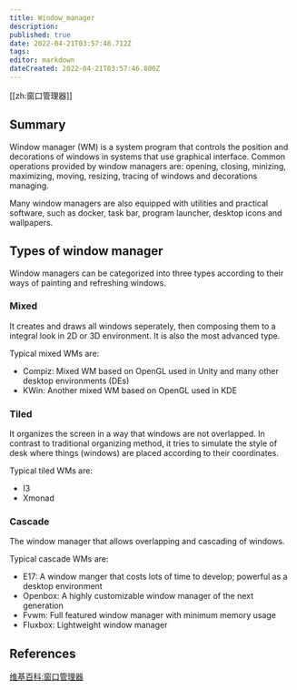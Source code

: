 ```yaml
---
title: Window_manager
description: 
published: true
date: 2022-04-21T03:57:48.712Z
tags: 
editor: markdown
dateCreated: 2022-04-21T03:57:46.800Z
---
```


[[zh:窗口管理器]]


## Summary

Window manager (WM) is a system program that controls the position and decorations of windows in systems that use graphical interface. Common operations provided by window managers are: opening, closing, minizing, maximizing, moving, resizing, tracing of windows and decorations managing.

Many window managers are also equipped with utilities and practical software, such as docker, task bar, program launcher, desktop icons and wallpapers.

## Types of window manager

Window managers can be categorized into three types according to their ways of painting and refreshing windows.

### Mixed

It creates and draws all windows seperately, then composing them to a integral look in 2D or 3D environment. It is also the most advanced type.

Typical mixed WMs are:

- Compiz: Mixed WM based on OpenGL used in Unity and many other desktop environments (DEs)
- KWin: Another mixed WM based on OpenGL used in KDE

### Tiled

It organizes the screen in a way that windows are not overlapped. In contrast to traditional organizing method, it tries to simulate the style of desk where things (windows) are placed according to their coordinates.

Typical tiled WMs are:

- I3
- Xmonad

### Cascade

The window manager that allows overlapping and cascading of windows.

Typical cascade WMs are:

- E17: A window manger that costs lots of time to develop; powerful as a desktop environment
- Openbox: A highly customizable window manager of the next generation
- Fvwm: Full featured window manager with minimum memory usage
- Fluxbox: Lightweight window manager

## References

[维基百科:窗口管理器](http://zh.wikipedia.org/wiki/%E7%AA%97%E5%8F%A3%E7%AE%A1%E7%90%86%E5%99%A8)